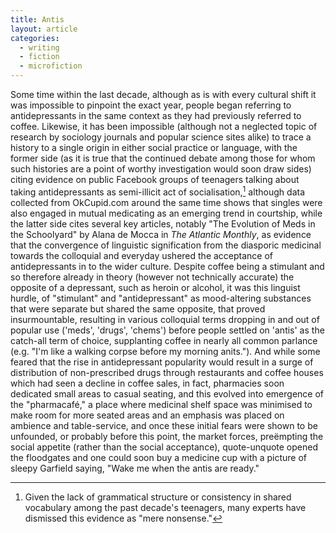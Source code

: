 ```yaml
---
title: Antis
layout: article
categories:
  - writing
  - fiction
  - microfiction
---
```

Some time within the last decade, although as is with every cultural shift it
was impossible to pinpoint the exact year, people began referring to
antidepressants in the same context as they had previously referred to coffee.
Likewise, it has been impossible (although not a neglected topic of research by
sociology journals and popular science sites alike) to trace a history to a
single origin in either social practice or language, with the former side (as it
is true that the continued debate among those for whom such histories are a
point of worthy investigation would soon draw sides) citing evidence on public
Facebook groups of teenagers talking about taking antidepressants as
semi-illicit act of socialisation,[^1] although data collected from OkCupid.com
around the same time shows that singles were also engaged in mutual medicating
as an emerging trend in courtship, while the latter side cites several key
articles, notably "The Evolution of Meds in the Schoolyard" by Alana de Mocca in
_The Atlantic Monthly_, as evidence that the convergence of linguistic
signification from the diasporic medicinal towards the colloquial and everyday
ushered the acceptance of antidepressants in to the wider culture. Despite
coffee being a stimulant and so therefore already in theory (however not
technically accurate) the opposite of a depressant, such as heroin or alcohol,
it was this linguist hurdle, of "stimulant" and "antidepressant" as
mood-altering substances that were separate but shared the same opposite, that
proved insurmountable, resulting in various colloquial terms dropping in and out
of popular use ('meds', 'drugs', 'chems') before people settled on 'antis' as
the catch-all term of choice, supplanting coffee in nearly all common parlance
(e.g. "I'm like a walking corpse before my morning anits."). And while some
feared that the rise in antidepressant popularity would result in a surge of
distribution of non-prescribed drugs through restaurants and coffee houses which
had seen a decline in coffee sales, in fact, pharmacies soon dedicated small
areas to casual seating, and this evolved into emergence of the "pharmacafé," a
place where medicinal shelf space was minimised to make room for more seated
areas and an emphasis was placed on ambience and table-service, and once these
initial fears were shown to be unfounded, or probably before this point, the
market forces, preëmpting the social appetite (rather than the social
acceptance), quote-unquote opened the floodgates and one could soon buy a
medicine cup with a picture of sleepy Garfield saying, "Wake me when the antis
are ready."

[^1]: Given the lack of grammatical structure or consistency in shared
    vocabulary among the past decade's teenagers, many experts have
    dismissed this evidence as "mere nonsense."
